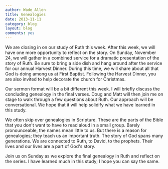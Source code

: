 ```yaml
---
author: Wade Allen
title: Genealogies
date: 2013-11-11
category: blog
layout: blog
comments: yes
---
```


We are closing in on our study of Ruth this week. After this week, we will have one more opportunity to reflect on the story. On Sunday, November 24,
we will gather in a combined service for a dramatic presentation of the story of Ruth. Be sure to bring a side dish and hang around after the service for our annual Harvest Dinner. During this time, we will share about all that God is doing among us at First Baptist. Following the Harvest Dinner, you are also invited to help decorate the church for Christmas.

Our sermon format will be a bit different this week. I will briefly discuss the concluding genealogy in the final verses. Doug and Matt will then join me on stage to walk through a few questions about Ruth. Our approach will be conversational. We hope that it will help solidify what we have learned in this study.

We often skip over genealogies in Scripture. These are the parts of the Bible that you don't want to have to read aloud in a small group. Barely pronounceable, the names mean little to us. But there is a reason for genealogies; they teach us an important truth. The story of God spans many generations. We are connected to Ruth, to David, to the prophets. Their lives and our lives are a part of God's story. 

Join us on Sunday as we explore the final genealogy in Ruth and reflect on the series. I have learned much in this study; I hope you can say the same.
